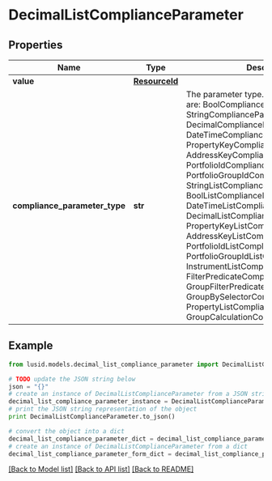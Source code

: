 # DecimalListComplianceParameter


## Properties
Name | Type | Description | Notes
------------ | ------------- | ------------- | -------------
**value** | [**ResourceId**](ResourceId.md) |  | 
**compliance_parameter_type** | **str** | The parameter type. The available values are: BoolComplianceParameter, StringComplianceParameter, DecimalComplianceParameter, DateTimeComplianceParameter, PropertyKeyComplianceParameter, AddressKeyComplianceParameter, PortfolioIdComplianceParameter, PortfolioGroupIdComplianceParameter, StringListComplianceParameter, BoolListComplianceParameter, DateTimeListComplianceParameter, DecimalListComplianceParameter, PropertyKeyListComplianceParameter, AddressKeyListComplianceParameter, PortfolioIdListComplianceParameter, PortfolioGroupIdListComplianceParameter, InstrumentListComplianceParameter, FilterPredicateComplianceParameter, GroupFilterPredicateComplianceParameter, GroupBySelectorComplianceParameter, PropertyListComplianceParameter, GroupCalculationComplianceParameter | 

## Example

```python
from lusid.models.decimal_list_compliance_parameter import DecimalListComplianceParameter

# TODO update the JSON string below
json = "{}"
# create an instance of DecimalListComplianceParameter from a JSON string
decimal_list_compliance_parameter_instance = DecimalListComplianceParameter.from_json(json)
# print the JSON string representation of the object
print DecimalListComplianceParameter.to_json()

# convert the object into a dict
decimal_list_compliance_parameter_dict = decimal_list_compliance_parameter_instance.to_dict()
# create an instance of DecimalListComplianceParameter from a dict
decimal_list_compliance_parameter_form_dict = decimal_list_compliance_parameter.from_dict(decimal_list_compliance_parameter_dict)
```
[[Back to Model list]](../README.md#documentation-for-models) [[Back to API list]](../README.md#documentation-for-api-endpoints) [[Back to README]](../README.md)


